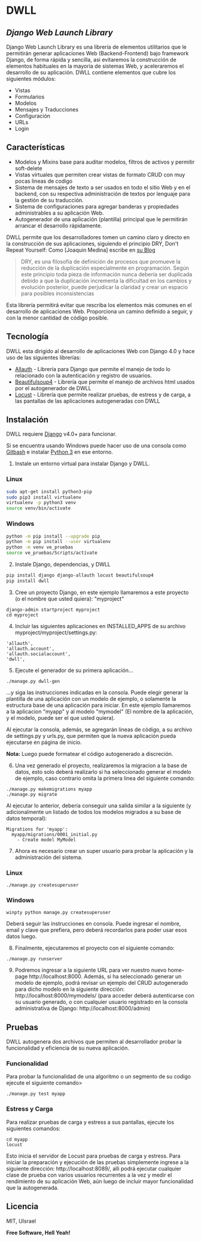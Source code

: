 # DWLL
## _Django Web Launch Library_

Django Web Launch Library es una librería de elementos utilitarios que le permitirán generar aplicaciones Web (Backend-Frontend) bajo framework Django, de forma rápida y sencilla, asi evitaremos la construcción de elementos habituales en la mayoria de sistemas Web, y aceleraremos el desarrollo de su aplicación. DWLL contiene elementos que cubre los siguientes módulos:

- Vistas
- Formularios
- Modelos
- Mensajes y Traducciones
- Configuración
- URLs
- Login

## Características

- Modelos y Mixins base para auditar modelos, filtros de activos y permitir soft-delete
- Vistas virtuales que permiten crear vistas de formato CRUD con muy pocas lineas de codigo
- Sistema de mensajes de texto a ser usados en todo el sitio Web y en el backend, con su respectiva administración de textos por lenguaje para la gestión de su traducción.
- Sistema de configuraciones para agregar banderas y propiedades administrables a su aplicación Web.
- Autogenerador de una apĺicación (plantilla) principal que le permitirán arrancar el desarrollo rápidamente.

DWLL permite que los desarrolladores tomen un camino claro y directo en la construcción de sus aplicaciones, siguiendo el principio DRY, Don't Repeat Yourself:
Como [Joaquin Medina] escribe en [su Blog][df1]

> DRY, es una filosofía de definición de procesos que 
> promueve la reducción de la duplicación especialmente 
> en programación. Según este principio toda pieza de 
> información nunca debería ser duplicada debido a que 
> la duplicación incrementa la dificultad en los cambios 
> y evolución posterior, puede perjudicar la claridad 
> y crear un espacio para posibles inconsistencias

Esta librería permitirá evitar que rescriba los elementos más comunes en el desarrollo de aplicaciones Web. Proporciona un camino definido a seguir, y con la menor cantidad de código posible.

## Tecnología

DWLL esta dirigido al desarrollo de aplicaciones Web con Django 4.0 y hace uso de las siguientes librerías:

- [Allauth] - Librería para Django que permite el manejo de todo lo relacionado con la autenticación y registro de usuarios.
- [Beautifulsoup4] - Librería que permite el manejo de archivos html usados por el autogenerador de DWLL
- [Locust] - Librería que permite realizar pruebas, de estress y de carga, a las pantallas de las aplicaciones autogeneradas con DWLL

## Instalación

DWLL requiere [Django](https://docs.djangoproject.com/en/4.0/releases/4.0/) v4.0+ para funcionar.

Si se encuentra usando Windows puede hacer uso de una consola como [Gitbash](https://gitforwindows.org/ ) e instalar [Python 3](https://www.python.org/downloads/release/python-396/) en ese entorno.

1. Instale un entorno virtual para instalar Django y DWLL.

### Linux
```sh
sudo apt-get install python3-pip
sudo pip3 install virtualenv 
virtualenv -p python3 venv
source venv/bin/activate
```

### Windows
```sh
python -m pip install --upgrade pip
python -m pip install --user virtualenv
python -m venv ve_pruebas
source ve_pruebas/Scripts/actívate
```

2. Instale Django, dependencias, y DWLL

```sh
pip install django django-allauth locust beautifulsoup4
pip install dwll
```

3. Cree un proyecto Django, en este ejemplo llamaremos a este proyecto (o el nombre que usted quiera): "myproject"

```
django-admin startproject myproject
cd myproject
```

4. Incluir las siguientes aplicaciones en INSTALLED_APPS de su archivo myproject/myproject/settings.py:

```
'allauth',
'allauth.account',
'allauth.socialaccount',
'dwll',
```

5. Ejecute el generador de su primera aplicación...

```
./manage.py dwll-gen
```

...y siga las instrucciones indicadas en la consola. Puede elegir generar la plantilla de una aplicación con un modelo de ejemplo, o solamente la estructura base de una aplicación para iniciar. En este ejemplo llamaremos a la aplicacion "myapp" y al modelo "mymodel" (El nombre de la aplicación, y el modelo, puede ser el que usted quiera).

Al ejecutar la consola, además, se agregarán lineas de código, a su archivo de settings.py y urls.py, que permiten que la nueva aplicación pueda ejecutarse en página de inicio.

**Nota:** Luego puede formatear el código autogenerado a discreción.

6. Una vez generado el proyecto, realizaremos la migracion a la base de datos, esto solo deberá realizarlo si ha seleccionado generar el modelo de ejemplo, caso contrario omita la primera linea del siguiente comando:

```
./manage.py makemigrations myapp
./manage.py migrate
```

Al ejecutar lo anterior, deberia conseguir una salida similar a la siguiente (y adicionalmente un listado de todos los modelos migrados a su base de datos temporal):

```
Migrations for 'myapp':
  myapp/migrations/0001_initial.py
    - Create model MyModel
```

7. Ahora es necesario crear un super usuario para probar la aplicación y la administración del sistema.

### Linux
```
./manage.py createsuperuser
```

### Windows
```
winpty python manage.py createsuperuser
```

Deberá seguir las instrucciones en consola. Puede ingresar el nombre, email y clave que prefiera, pero deberá recordarlos para poder usar esos datos luego.

8. Finalmente, ejecutaremos el proyecto con el siguiente comando:
```
./manage.py runserver
```

9. Podremos ingresar a la siguiente URL para ver nuestro nuevo home-page http://localhost:8000. Además, si ha seleccionado generar un modelo de ejemplo, podrá revisar un ejemplo del CRUD autogenerado para dicho modelo en la siguiente dirección: http://localhost:8000/mymodels/ (para acceder deberá autenticarse con su usuario generado, o con cualquier usuario registrado en la consola administrativa de Django: http://localhost:8000/admin)

## Pruebas
DWLL autogenera dos archivos que permiten al desarrollador probar la funcionalidad y eficiencia de su nueva aplicación.

### Funcionalidad
Para probar la funcionalidad de una algoritmo o un segmento de su codigo ejecute el siguiente comando>
```
./manage.py test myapp
```

### Estress y Carga
Para realizar pruebas de carga y estress a sus pantallas, ejecute los siguientes comandos:
```
cd myapp
locust
```
Esto inicia el servidor de Locust para pruebas de carga y estress. Para iniciar la preparación y ejecución de las pruebas simplemente ingrese a la siguiente dirección: http://localhost:8089/, alli podrá ejecutar cualquier clase de prueba con varios usuarios recurrentes a la vez y medir el rendimiento de su aplicación Web, aún luego de incluir mayor funcionalidad que la autogenerada.

## Licencia

MIT, UIsrael

**Free Software, Hell Yeah!**

[//]: # (These are reference links used in the body of this note and get stripped out when the markdown processor does its job. There is no need to format nicely because it shouldn't be seen. Thanks SO - http://stackoverflow.com/questions/4823468/store-comments-in-markdown-syntax)

   [Allauth]: <https://django-allauth.readthedocs.io/en/latest/overview.html>
   [Beautifulsoup4]: <https://pypi.org/project/beautifulsoup4/>
   [dwll]: <https://github.com/jimuisrael/dwll>
   [df1]: <http://joaquin.medina.name/web2008/documentos/informatica/documentacion/logica/OOP/Principios/2012_07_30_OopNoTeRepitas.html>
   [Locust]: <https://locust.io/>
   
